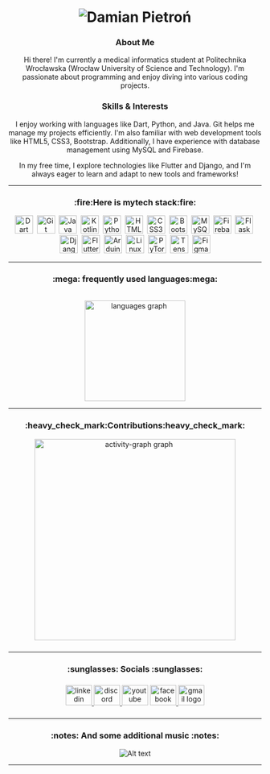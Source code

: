 <b><p align="center">
<h1 align="center">
  <img src="https://github.com/neuropython/neuropython/blob/main/damian.svg" alt="Damian Pietroń" />
</h1>
</p></b>


<h3 align="center">About Me</h3>

<p align="center">Hi there! I'm currently a medical informatics student at Politechnika Wrocławska (Wrocław University of Science and Technology). I'm passionate about programming and enjoy diving into various coding projects.</p>

<h3 align="center">Skills & Interests</h3>

<p align="center">I enjoy working with languages like Dart, Python, and Java. Git helps me manage my projects efficiently. I'm also familiar with web development tools like HTML5, CSS3, Bootstrap. Additionally, I have experience with database management using MySQL and Firebase.</p>

<p align="center">In my free time, I explore technologies like Flutter and Django, and I'm always eager to learn and adapt to new tools and frameworks!</p>


---------------------------    

<h3><b><p align = "center">:fire:Here is mytech stack:fire:</p></b></h3>

<p align="center">
  <a href="https://dart.dev/" target="_blank" rel="noreferrer"><img src="https://raw.githubusercontent.com/danielcranney/readme-generator/main/public/icons/skills/dart-colored.svg" width="36" height="36" alt="Dart" /></a>&nbsp;
  <a href="https://git-scm.com/" target="_blank" rel="noreferrer"><img src="https://raw.githubusercontent.com/danielcranney/readme-generator/main/public/icons/skills/git-colored.svg" width="36" height="36" alt="Git" /></a>&nbsp;
  <a href="https://www.oracle.com/java/" target="_blank" rel="noreferrer"><img src="https://raw.githubusercontent.com/danielcranney/readme-generator/main/public/icons/skills/java-colored.svg" width="36" height="36" alt="Java" /></a>&nbsp;
  <a href="https://kotlinlang.org/" target="_blank" rel="noreferrer"><img src="https://raw.githubusercontent.com/danielcranney/readme-generator/main/public/icons/skills/kotlin-colored.svg" width="36" height="36" alt="Kotlin" /></a>&nbsp;
  <a href="https://www.python.org/" target="_blank" rel="noreferrer"><img src="https://raw.githubusercontent.com/danielcranney/readme-generator/main/public/icons/skills/python-colored.svg" width="36" height="36" alt="Python" /></a>&nbsp;
  <a href="https://developer.mozilla.org/en-US/docs/Glossary/HTML5" target="_blank" rel="noreferrer"><img src="https://raw.githubusercontent.com/danielcranney/readme-generator/main/public/icons/skills/html5-colored.svg" width="36" height="36" alt="HTML5" /></a>&nbsp;
  <a href="https://www.w3.org/TR/CSS/#css" target="_blank" rel="noreferrer"><img src="https://raw.githubusercontent.com/danielcranney/readme-generator/main/public/icons/skills/css3-colored.svg" width="36" height="36" alt="CSS3" /></a>&nbsp;
  <a href="https://getbootstrap.com/" target="_blank" rel="noreferrer"><img src="https://raw.githubusercontent.com/danielcranney/readme-generator/main/public/icons/skills/bootstrap-colored.svg" width="36" height="36" alt="Bootstrap" /></a>&nbsp;
  <a href="https://www.mysql.com/" target="_blank" rel="noreferrer"><img src="https://raw.githubusercontent.com/danielcranney/readme-generator/main/public/icons/skills/mysql-colored.svg" width="36" height="36" alt="MySQL" /></a>&nbsp;
  <a href="https://firebase.google.com/" target="_blank" rel="noreferrer"><img src="https://raw.githubusercontent.com/danielcranney/readme-generator/main/public/icons/skills/firebase-colored.svg" width="36" height="36" alt="Firebase" /></a>&nbsp;
  <a href="https://flask.palletsprojects.com/en/2.0.x/" target="_blank" rel="noreferrer"><img src="https://raw.githubusercontent.com/danielcranney/readme-generator/main/public/icons/skills/flask-colored.svg" width="36" height="36" alt="Flask" /></a>&nbsp;
  <a href="https://www.djangoproject.com/" target="_blank" rel="noreferrer"><img src="https://raw.githubusercontent.com/danielcranney/readme-generator/main/public/icons/skills/django-colored.svg" width="36" height="36" alt="Django" /></a>&nbsp;
  <a href="https://flutter.dev/" target="_blank" rel="noreferrer"><img src="https://raw.githubusercontent.com/danielcranney/readme-generator/main/public/icons/skills/flutter-colored.svg" width="36" height="36" alt="Flutter" /></a>&nbsp;
  <a href="https://store.arduino.cc/?gclid=Cj0KCQjw2eilBhCCARIsAG0Pf8uueBifykWcsSS4LPESeGQfxGVKJYnzV7bz471XfknQJy_1VINVWM8aAkLtEALw_wcB" target="_blank" rel="noreferrer"><img src="https://raw.githubusercontent.com/danielcranney/readme-generator/main/public/icons/skills/arduino-colored.svg" width="36" height="36" alt="Arduino" /></a>&nbsp;
  <a href="https://www.linux.org" target="_blank" rel="noreferrer"><img src="https://raw.githubusercontent.com/danielcranney/readme-generator/main/public/icons/skills/linux-colored.svg" width="36" height="36" alt="Linux" /></a>&nbsp;
  <a href="https://pytorch.org/" target="_blank" rel="noreferrer"><img src="https://raw.githubusercontent.com/danielcranney/readme-generator/main/public/icons/skills/pytorch-colored.svg" width="36" height="36" alt="PyTorch" /></a>&nbsp;
  <a href="https://www.tensorflow.org/" target="_blank" rel="noreferrer"><img src="https://raw.githubusercontent.com/danielcranney/readme-generator/main/public/icons/skills/tensorflow-colored.svg" width="36" height="36" alt="TensorFlow" /></a>&nbsp;
  <a href="https://www.figma.com/" target="_blank" rel="noreferrer"><img src="https://raw.githubusercontent.com/danielcranney/readme-generator/main/public/icons/skills/figma-colored.svg" width="36" height="36" alt="Figma" /></a>
</p>


---------------------------    

<h3>
  <b>
    <p align = "center">
  :mega: frequently used languages:mega:
    </p>
  </b>
</h3>

<br clear="both">

<div align="center">
  <img src="https://github-readme-stats.vercel.app/api/top-langs?username=neuropython&locale=en&hide_title=true&layout=compact&card_width=320&langs_count=3&theme=codeSTACKr&hide_border=true&order=2" height="200" alt="languages graph" /> <br>

---------------------------    

  <h3><b><p align = "center">:heavy_check_mark:Contributions:heavy_check_mark:</p></b></h3>
  
  <img src="https://github-readme-activity-graph.vercel.app/graph?username=neuropython&radius=10&theme=one-dark&area=true&order=5&custom_title=Statictics&hide_border=true&bg_color=0d1117&color=dddddd&line=dddddd&point=0d1117&area_color=dddddd" height="400" alt="activity-graph graph"  />
</div>

###

---------------------------    

<h3>
  <b>
    <p align = "center">
  :sunglasses: Socials :sunglasses:
    </p>
  </b>
</h3>
<p align="center"></p>


###

<div align="center">
  <a href="https://www.linkedin.com/in/damian-pietro%C5%84-36343826b/" target="_blank">
    <img src="https://raw.githubusercontent.com/maurodesouza/profile-readme-generator/master/src/assets/icons/social/linkedin/default.svg" width="52" height="40" alt="linkedin logo"  />
  </a>
  <a href="cublockop" target="_blank">
    <img src="https://raw.githubusercontent.com/maurodesouza/profile-readme-generator/master/src/assets/icons/social/discord/default.svg" width="52" height="40" alt="discord logo"  />
  </a>
  <img src="https://raw.githubusercontent.com/maurodesouza/profile-readme-generator/master/src/assets/icons/social/youtube/default.svg" width="52" height="40" alt="youtube logo"  />
  <a href="https://www.facebook.com/damian.pietron.79/" target="_blank">
    <img src="https://raw.githubusercontent.com/maurodesouza/profile-readme-generator/master/src/assets/icons/social/facebook/default.svg" width="52" height="40" alt="facebook logo"  />
  </a>
  <a href="mailto:275277@student.pwr.edu.pl?subject=Cooperation&body=Hi%20damian%20i%20have%20found%20you%20on%20github%2C%20I%20want%20to%20..." target="_blank">
    <img src="https://raw.githubusercontent.com/maurodesouza/profile-readme-generator/master/src/assets/icons/social/gmail/default.svg" width="52" height="40" alt="gmail logo"  />
  </a>
</div>

###

---------------------------    

<h3>
  <b>
    <p align = "center">
  :notes: And some additional music :notes:
    </p>
  </b>
</h3>
<div align = "center">
  
![Alt text](https://spotify-recently-played-readme.vercel.app/api?user=scarop69)
</div>

---------------------------    

